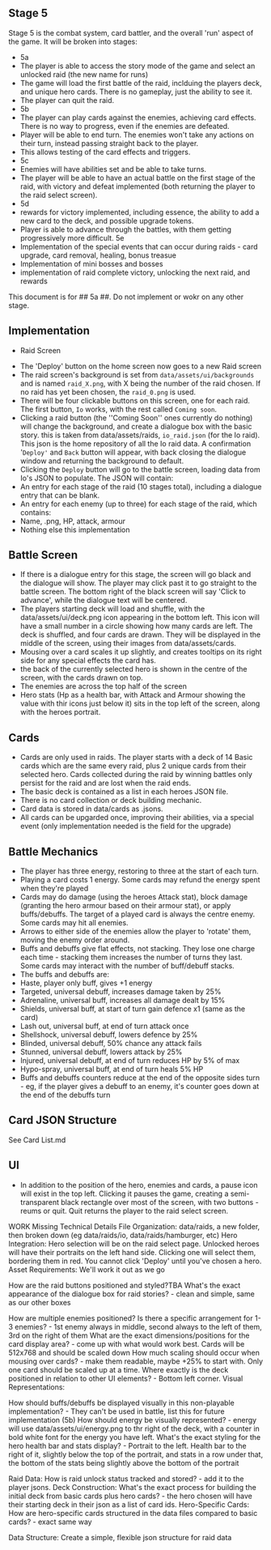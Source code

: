 ## Stage 5
Stage 5 is the combat system, card battler, and the overall 'run' aspect of the game. It will be broken into stages:
 - 5a
  - The player is able to access the story mode of the game and select an unlocked raid (the new name for runs)
  - The game will load the first battle of the raid, inclduing the players deck, and unique hero cards. There is no gameplay, just the ability to see it.
  - The player can quit the raid.
- 5b
 - The player can play cards against the enemies, achieving card effects. There is no way to progress, even if the enemies are defeated.
 - Player will be able to end turn. The enemies won't take any actions on their turn, instead passing straight back to the player.
 - This allows testing of the card effects and triggers.
- 5c
 - Enemies will have abilities set and be able to take turns.
 - The player will be able to have an actual battle on the first stage of the raid, with victory and defeat implemented (both returning the player to the raid select screen).
- 5d
 - rewards for victory implemented, including essence, the ability to add a new card to the deck, and possible upgrade tokens.
 - Player is able to advance through the battles, with them getting progressively more difficult.
5e
 - Implementation of the special events that can occur during raids - card upgrade, card removal, healing, bonus treasue
 - Implementation of mini bosses and bosses
 - implementation of raid complete victory, unlocking the next raid, and rewards

This document is for ## 5a ##. Do not implement or wokr on any other stage.

## Implementation

* Raid Screen
 - The 'Deploy' button on the home screen now goes to a new Raid screen
 - The raid screen's background is set from ``data/assets/ui/backgrounds`` and is named ``raid_X.png``, with X being the number of the raid chosen. If no raid has yet been chosen, the ``raid_0.png`` is used.
 - There will be four clickable buttons on this screen, one for each raid. The first button, ``Io`` works, with the rest called ``Coming soon``.
 - Clicking a raid button (the ''Coming Soon'' ones currently do nothing) will change the background, and create a dialogue box with the basic story. this is taken from data/assets/raids, ``io_raid.json`` (for the Io raid). This json is the home repository of all the Io raid data. A confirmation '`Deploy'` and ``Back`` button will appear, with back closing the dialogue window and returning the background to default.
 - Clicking the ``Deploy`` button will go to the battle screen, loading data from Io's JSON to populate. The JSON will contain:
  - An entry for each stage of the raid (10 stages total), including a dialogue entry that can be blank.
  - An entry for each enemy (up to three) for each stage of the raid, which contains:
   - Name, .png, HP, attack, armour
   - Nothing else this implementation
## Battle Screen
 - If there is a dialogue entry for this stage, the screen will go black and the dialogue will show. The player may click past it to go straight to the battle screen. The bottom right of the black screen will say 'Click to advance', while the dialogue text will be centered.
 - The players starting deck will load and shuffle, with the data/assets/ui/deck.png icon appearing in the bottom left. This icon will have a small number in a circle showing how many cards are left. The deck is shuffled, and four cards are drawn. They will be displayed in the middle of the screen, using their images from data/assets/cards.
 - Mousing over a card scales it up slightly, and creates tooltips on its right side for any special effects the card has.
 - the back of the currently selected hero is shown in the centre of the screen, with the cards drawn on top.
 - The enemies are across the top half of the screen
 - Hero stats (Hp as a health bar, with Attack and Armour showing the value with thir icons just below it) sits in the top left of the screen, along with the heroes portrait.
## Cards
 - Cards are only used in raids. The player starts with a deck of 14 Basic cards which are the same every raid, plus 2 unique cards from their selected hero. Cards collected during the raid by winning battles only persist for the raid and are lost when the raid ends.
 - The basic deck is contained as a list in each heroes JSON file.
 - There is no card collection or deck building mechanic.
 - Card data is stored in data/cards as .jsons.
 - All cards can be upgarded once, improving their abilities, via a special event (only implementation needed is the field for the upgrade)

## Battle Mechanics
 - The player has three energy, restoring to three at the start of each turn.
 - Playing a card costs 1 energy. Some cards may refund the energy spent when they're played
 - Cards may do damage (using the heroes Attack stat), block damage (granting the hero armour based on their armour stat), or apply buffs/debuffs. The target of a played card is always the centre enemy. Some cards may hit all enemies.
 - Arrows to either side of the enemies allow the player to 'rotate' them, moving the enemy order around.
 - Buffs and debuffs give flat effects, not stacking. They lose one charge each time - stacking them increases the number of turns they last. Some cards may interact with the number of buff/debuff stacks.
 - The buffs and debuffs are:
  - Haste, player only buff, gives +1 energy
  - Targeted, universal debuff, increases damage taken by 25%
  - Adrenaline, universal buff, increases all damage dealt by 15%
  - Shields, universal buff, at start of turn gain defence x1 (same as the card)
  - Lash out, universal buff, at end of turn attack once
  - Shellshock, universal debuff, lowers defence by 25%
  - Blinded, universal debuff, 50% chance any attack fails
  - Stunned, universal debuff, lowers attack by 25%
  - Injured, universal debuff, at end of turn reduces HP by 5% of max
  - Hypo-spray, universal buff, at end of turn heals 5% HP
 - Buffs and debuffs counters reduce at the end of the opposite sides turn - eg, if the player gives a debuff to an enemy, it's counter goes down at the end of the debuffs turn
## Card JSON Structure
See Card List.md

## UI
 - In addition to the position of the hero, enemies and cards, a pause icon will exist in the top left. Clicking it pauses the game, creating a semi-transparent black rectangle over most of the screen, with two buttons - reums or quit. Quit returns the player to the raid select screen.



 WORK
 Missing Technical Details
File Organization: data/raids, a new folder, then broken down (eg data/raids/io, data/raids/hamburger, etc)
Hero Integration: Hero selection will be on the raid select page. Unlocked heroes will have their portraits on the left hand side. Clicking one will select them, bordering them in red. You cannot click 'Deploy' until you've chosen a hero.
Asset Requirements: We'll work it out as we go

How are the raid buttons positioned and styled?TBA
What's the exact appearance of the dialogue box for raid stories? - clean and simple, same as our other boxes


How are multiple enemies positioned? Is there a specific arrangement for 1-3 enemies? - 1st enemy always in middle, second always to the left of them, 3rd on the right of them
What are the exact dimensions/positions for the card display area? - come up with what would work best. Cards will be 512x768 and should be scaled down
How much scaling should occur when mousing over cards? - make them readable, maybe +25% to start with. Only one card should be scaled up at a time.
Where exactly is the deck positioned in relation to other UI elements? - Bottom left corner.
Visual Representations:

How should buffs/debuffs be displayed visually in this non-playable implementation? - They can't be used in battle, list this for future implementation (5b)
How should energy be visually represented? - energy will use data/assets/ui/energy.png to thr right of the deck, with a counter in bold white font for the energy you have left.
What's the exact styling for the hero health bar and stats display? - Portrait to the left. Health bar to the right of it, slightly below the top of the portrait, and stats in a row under that, the bottom of the stats being slightly above the bottom of the portrait


Raid Data: How is raid unlock status tracked and stored? - add it to the player jsons.
Deck Construction: What's the exact process for building the initial deck from basic cards plus hero cards? - the hero chosen will have their starting deck in their json as a list of card ids. 
Hero-Specific Cards: How are hero-specific cards structured in the data files compared to basic cards? - exact same way

Data Structure: Create a simple, flexible json structure for raid data
